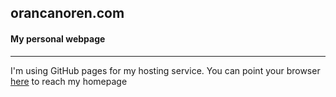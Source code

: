 <h2>orancanoren.com</h2>
<h4>My personal webpage</h4>
<hr />
<p>I'm using GitHub pages for my hosting service. You can point your browser <a href="https://orancanoren.com">here</a> to reach my homepage</p>
